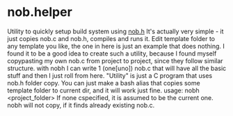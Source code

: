 # nob.helper
Utility to quickly setup build system using [nob.h](https://github.com/tsoding/nob.h/)
It's actually very simple - it just copies nob.c and nob.h, compiles and runs it.
Edit template folder to any template you like, the one in here is just an example that does nothing. 
I found it to be a good idea to create such a utility, because I found myself copypasting my own nob.c from project to project, since they follow similar structure. with nobh I can write 1 (one[uno]) nob.c that will have all the basic stuff and then I just roll from here.
"Utility" is just a C program that uses nob.h folder copy. You can just make a bash alias that copies some template folder to current dir, and it will work just fine. 
usage: nobh <project_folder>
If none cspecified, it is assumed to be the current one. nobh will not copy, if it finds already existing nob.c.

